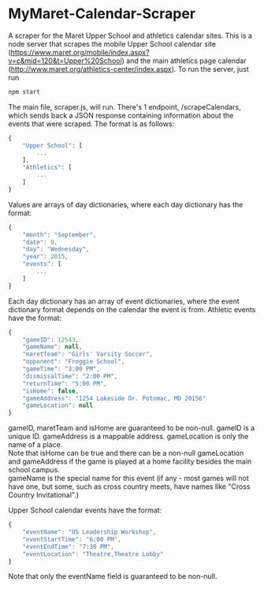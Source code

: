 # MyMaret-Calendar-Scraper
A scraper for the Maret Upper School and athletics calendar sites.  This is a node server 
that scrapes the mobile Upper School calendar site (https://www.maret.org/mobile/index.aspx?v=c&mid=120&t=Upper%20School) 
and the main athletics page calendar (http://www.maret.org/athletics-center/index.aspx).  To run the server, just run

```javascript
npm start
```

The main file, scraper.js, will run.  There's 1 endpoint, /scrapeCalendars, which sends back a JSON response
containing information about the events that were scraped.  The format is as follows:

```javascript
{
    "Upper School": [
        ...
    ],
    "Athletics": [
        ...
    ]
}
```

Values are arrays of day dictionaries, where each day dictionary has the format:

```javascript
{
    "month": "September",
    "date": 9,
    "day": "Wednesday",
    "year": 2015,
    "events": [
        ...
    ]
}
```

Each day dictionary has an array of event dictionaries, where the event dictionary format
depends on the calendar the event is from.  Athletic events have the format:

```javascript
{
    "gameID": 12543,
    "gameName": null,
    "maretTeam": "Girls' Varsity Soccer",
    "opponent": "Froggie School",
    "gameTime": "3:00 PM",
    "dismissalTime": "2:00 PM",
    "returnTime": "5:00 PM",
    "isHome": false,
    "gameAddress": "1254 Lakeside Dr. Potomac, MD 20156"
    "gameLocation": null
}
```

gameID, maretTeam and isHome are guaranteed to be non-null.  gameID is a unique ID.
gameAddress is a mappable address.  gameLocation is only the name of a place.  
Note that isHome can be true and there can be a non-null gameLocation and gameAddress 
if the game is played at a home facility besides the main school campus.  
gameName is the special name for this event (if any - most games will not have one, 
but some, such as cross country meets, have names like "Cross Country Invitational".)

Upper School calendar events have the format:

```javascript
{
    "eventName": "US Leadership Workshop",
    "eventStartTime": "6:00 PM",
    "eventEndTime": "7:30 PM",
    "eventLocation": "Theatre,Theatre Lobby"
}
```

Note that only the eventName field is guaranteed to be non-null.
